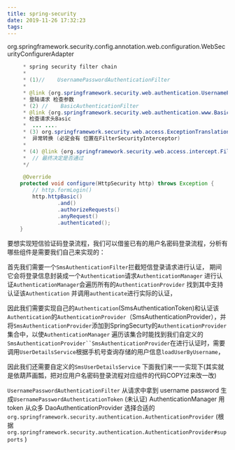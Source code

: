 ```yaml
---
title: spring-security
date: 2019-11-26 17:32:23
tags:
---
```


org.springframework.security.config.annotation.web.configuration.WebSecurityConfigurerAdapter

```java
     * spring security filter chain
     *
     * (1)//    UsernamePasswordAuthenticationFilter
     *
     * @link {org.springframework.security.web.authentication.UsernamePasswordAuthenticationFilter}
     * 登陆请求 检查参数
     * (2) //    BasicAuthenticationFilter
     * @link {org.springframework.security.web.authentication.www.BasicAuthenticationFilter}
     * 检查请求头Basic
     *  ... ....
     * (3) org.springframework.security.web.access.ExceptionTranslationFilter
     *  异常转换 (必定会有 位置在FilterSecurityInterceptor)
     *
     * (4) @link {org.springframework.security.web.access.intercept.FilterSecurityInterceptor}
     *  // 最终决定是否通过
     */

     @Override
    protected void configure(HttpSecurity http) throws Exception {
        // http.formLogin()
        http.httpBasic()
                .and()
                .authorizeRequests()
                .anyRequest()
                .authenticated();
    }

```
要想实现短信验证码登录流程，我们可以借鉴已有的用户名密码登录流程，分析有哪些组件是需要我们自己来实现的：

首先我们需要一个`SmsAuthenticationFilter`拦截短信登录请求进行认证，
期间它会将登录信息封装成一个`Authentication`请求`AuthenticationManager`  进行认证`AuthenticationManager`会遍历所有的`AuthenticationProvider`
找到其中支持认证该`Authentication`  并调用`authenticate`进行实际的认证，

因此我们需要实现自己的`Authentication`(SmsAuthenticationToken)和认证该`Authentication`的`AuthenticationProvider`（SmsAuthenticationProvider），并将`SmsAuthenticationProvider`添加到SpringSecurty的`AuthenticationProvider`集合中，以使`AuthenticationManager` 遍历该集合时能找到我们自定义的`SmsAuthenticationProvider``SmsAuthenticationProvider`在进行认证时，需要调用`UserDetailsService`根据手机号查询存储的用户信息`loadUserByUsername`，

因此我们还需要自定义的`SmsUserDetailsService`
下面我们来一一实现下(其实就是依葫芦画瓢，把对应用户名密码登录流程对应组件的代码COPY过来改一改)


`UsernamePasswordAuthenticationFilter` 从请求中拿到 username password 
生成`UsernamePasswordAuthenticationToken` (未认证) AuthenticationManager 用token 
从众多 DaoAuthenticationProvider 
 选择合适的 `org.springframework.security.authentication.AuthenticationProvider`
 (根据 `org.springframework.security.authentication.AuthenticationProvider#supports` )
